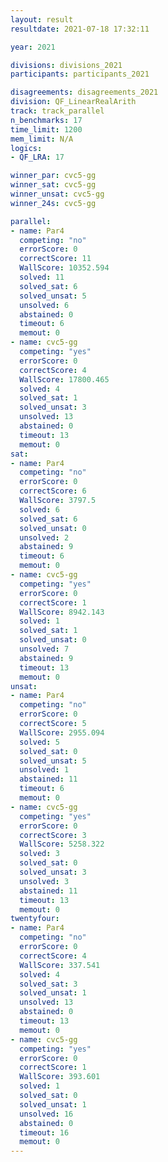 ```yaml
---
layout: result
resultdate: 2021-07-18 17:32:11

year: 2021

divisions: divisions_2021
participants: participants_2021

disagreements: disagreements_2021
division: QF_LinearRealArith
track: track_parallel
n_benchmarks: 17
time_limit: 1200
mem_limit: N/A
logics:
- QF_LRA: 17

winner_par: cvc5-gg
winner_sat: cvc5-gg
winner_unsat: cvc5-gg
winner_24s: cvc5-gg

parallel:
- name: Par4
  competing: "no"
  errorScore: 0
  correctScore: 11
  WallScore: 10352.594
  solved: 11
  solved_sat: 6
  solved_unsat: 5
  unsolved: 6
  abstained: 0
  timeout: 6
  memout: 0
- name: cvc5-gg
  competing: "yes"
  errorScore: 0
  correctScore: 4
  WallScore: 17800.465
  solved: 4
  solved_sat: 1
  solved_unsat: 3
  unsolved: 13
  abstained: 0
  timeout: 13
  memout: 0
sat:
- name: Par4
  competing: "no"
  errorScore: 0
  correctScore: 6
  WallScore: 3797.5
  solved: 6
  solved_sat: 6
  solved_unsat: 0
  unsolved: 2
  abstained: 9
  timeout: 6
  memout: 0
- name: cvc5-gg
  competing: "yes"
  errorScore: 0
  correctScore: 1
  WallScore: 8942.143
  solved: 1
  solved_sat: 1
  solved_unsat: 0
  unsolved: 7
  abstained: 9
  timeout: 13
  memout: 0
unsat:
- name: Par4
  competing: "no"
  errorScore: 0
  correctScore: 5
  WallScore: 2955.094
  solved: 5
  solved_sat: 0
  solved_unsat: 5
  unsolved: 1
  abstained: 11
  timeout: 6
  memout: 0
- name: cvc5-gg
  competing: "yes"
  errorScore: 0
  correctScore: 3
  WallScore: 5258.322
  solved: 3
  solved_sat: 0
  solved_unsat: 3
  unsolved: 3
  abstained: 11
  timeout: 13
  memout: 0
twentyfour:
- name: Par4
  competing: "no"
  errorScore: 0
  correctScore: 4
  WallScore: 337.541
  solved: 4
  solved_sat: 3
  solved_unsat: 1
  unsolved: 13
  abstained: 0
  timeout: 13
  memout: 0
- name: cvc5-gg
  competing: "yes"
  errorScore: 0
  correctScore: 1
  WallScore: 393.601
  solved: 1
  solved_sat: 0
  solved_unsat: 1
  unsolved: 16
  abstained: 0
  timeout: 16
  memout: 0
---
```

